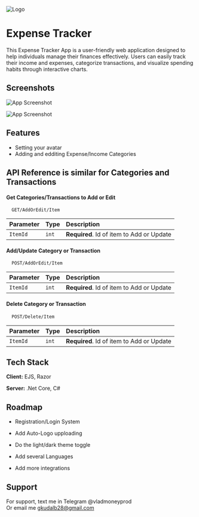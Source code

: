 ![Logo](https://sun9-45.userapi.com/impg/B96kSF2Yb0m2GvcOUGf9n4FezkfY7YGVinu1rg/2p4uRdF7DRM.jpg?size=32x32&quality=95&sign=bf739c373415f21ed6221f0682c8eb87&type=album)
# Expense Tracker

This Expense Tracker App is a user-friendly web application designed to help individuals manage their finances effectively. Users can easily track their income and expenses, categorize transactions, and visualize spending habits through interactive charts.


## Screenshots

![App Screenshot](https://sun9-15.userapi.com/impg/cf63tIHgXqcRqoRPfDjZRzHVU-Y1i8modsCFRw/1uegMODX9jg.jpg?size=1920x1080&quality=95&sign=08b15a669fead9e31c61cd88c2a46c80&type=album)

![App Screenshot](https://sun9-57.userapi.com/impg/uEAY7am8vMQlcaaBty0XSEOa8dkwJPVjjf6KCg/IVVruW_kKtY.jpg?size=1920x1080&quality=95&sign=12457b936ee4b18e53588ae589bb80b3&type=album)
## Features

- Setting your avatar
- Adding and edditing Expense/Income Categories


## API Reference is similar for Categories and Transactions

#### Get Categories/Transactions to Add or Edit

```http
  GET/AddOrEdit/Item
```

| Parameter | Type     | Description                |
| :-------- | :------- | :------------------------- |
| `ItemId` | `int` | **Required**. Id of item to Add or Update |

#### Add/Update Category or Transaction

```http
  POST/AddOrEdit/Item
```

| Parameter | Type     | Description                |
| :-------- | :------- | :------------------------- |
| `ItemId` | `int` | **Required**. Id of item to Add or Update |

#### Delete Category or Transaction

```http
  POST/Delete/Item
```

| Parameter | Type     | Description                |
| :-------- | :------- | :------------------------- |
| `ItemId` | `int` | **Required**. Id of item to Add or Update |





## Tech Stack

**Client:** EJS, Razor

**Server:** .Net Core, C#


## Roadmap

- Registration/Login System

- Add Auto-Logo upploading

- Do the light/dark theme toggle

- Add several Languages

- Add more integrations
## Support

For support, text me in Telegram @vladmoneyprod\
Or email me gkudalb28@gmail.com
